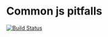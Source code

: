 # Common js pitfalls

[![Build Status](https://travis-ci.org/adamcupial/jspitfalls.svg?branch=master)](https://travis-ci.org/adamcupial/jspitfalls)
